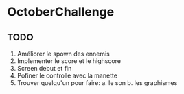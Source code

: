 OctoberChallenge
================

TODO
----

1. Améliorer le spown des ennemis
2. Implementer le score et le highscore
3. Screen debut et fin
4. Pofiner le controlle avec la manette
5. Trouver quelqu'un pour faire:
	a. le son
	b. les graphismes

